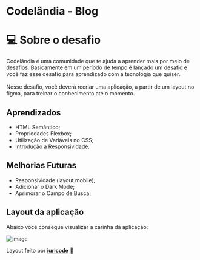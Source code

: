 # Codelândia - Blog 

# 💻 Sobre o desafio
Codelândia é uma comunidade que te ajuda a aprender mais por meio de desafios. Basicamente em um período de tempo é lançado um desafio e você faz esse desafio para aprendizado com a tecnologia que quiser. 
<br><br>
Nesse desafio, você deverá recriar uma aplicação, a partir de um layout no figma, para treinar o conhecimento até o momento. 

## Aprendizados

- HTML Semântico;
- Propriedades Flexbox;
- Utilização de Variáveis no CSS;
- Introdução a Responsividade.

## Melhorias Futuras

- Responsividade (layout mobile);
- Adicionar o Dark Mode;
- Aprimorar o Campo de Busca;

## Layout da aplicação

Abaixo você consegue visualizar a carinha da aplicação:

![image](https://github.com/izaleite/codelandia-desafio-01-blog/assets/79549424/67473727-7039-4546-9f49-e9cb9c8bd29e)


Layout feito por [**iuricode**](https://www.instagram.com/iuricode/) 👋 

 


